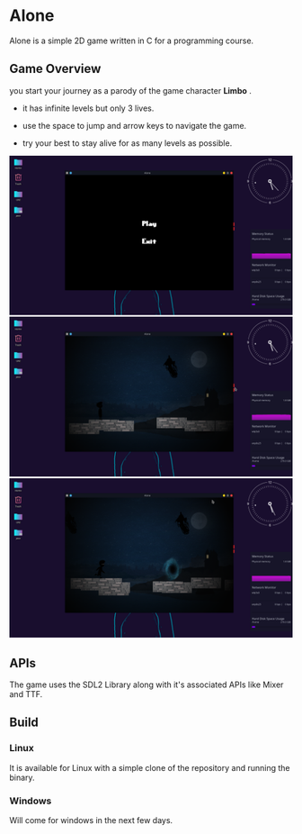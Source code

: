 # Alone
Alone is a simple 2D game written in C for a programming course.

## Game Overview
you start your journey as a parody of the game character **Limbo** .

- it has infinite levels but only 3 lives.

- use the space to jump and arrow keys to navigate the game.

- try your best to stay alive for as many levels as possible.

![Start Screen](https://raw.githubusercontent.com/karimkohel/Alone/master/resources/proof/1.png "Startscreen")
![GamePlay](https://raw.githubusercontent.com/karimkohel/Alone/master/resources/proof/3.png "GamePlay")
![GamePlay](https://raw.githubusercontent.com/karimkohel/Alone/master/resources/proof/5.png "GamePlay")


## APIs
The game uses the SDL2 Library along with it's associated APIs like Mixer and TTF.

## Build

### Linux
It is available for Linux with a simple clone of the repository and running the binary.

### Windows
Will come for windows in the next few days.
